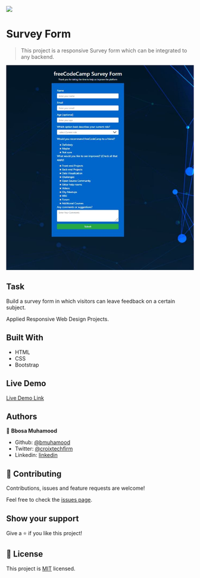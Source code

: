 ![](https://img.shields.io/badge/Microverse-blueviolet)

# Survey Form

> This project is a responsive Survey form which can be integrated to any backend.

![screenshot](Capture.JPG)

## Task
Build a survey form in which visitors can leave feedback on a certain subject.

Applied Responsive Web Design Projects.

## Built With

- HTML
- CSS
- Bootstrap

## Live Demo

[Live Demo Link](https://bmuhamood.github.io/Surveyform/)

## Authors

👤 **Bbosa Muhamood**

- Github: [@bmuhamood](https://github.com/bmuhamood)
- Twitter: [@croixtechfirm](https://twitter.com/croixtechfirm)
- Linkedin: [linkedin](https://www.linkedin.com/in/bbosa-muhamood-06845576/)

## 🤝 Contributing

Contributions, issues and feature requests are welcome!

Feel free to check the [issues page](https://github.com/bmuhamood/microversecolab/issues).

## Show your support

Give a ⭐️ if you like this project!

## 📝 License

This project is [MIT](lic.url) licensed.


